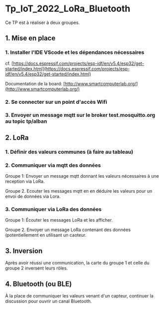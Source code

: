 # Tp_IoT_2022_LoRa_Bluetooth

Ce TP est à réaliser à deux groupes.

## 1. Mise en place

### 1. Installer l'IDE VScode et les dépendances nécessaires

cf. [https://docs.espressif.com/projects/esp-idf/en/v5.4/esp32/get-started/index.html](https://docs.espressif.com/projects/esp-idf/en/v5.4/esp32/get-started/index.html)

Documentation de la board: [http://www.smartcomputerlab.org/](http://www.smartcomputerlab.org/)

### 2. Se connecter sur un point d'accès Wifi

### 3. Envoyer un message mqtt sur le broker test.mosquitto.org au topic tp/alban

## 2. LoRa

### 1. Définir des valeurs communes (à faire au tableau)

### 2. Communiquer via mqtt des données

Groupe 1: Envoyer un message mqtt donnant les valeurs nécessaires à une reception via LoRa.

Groupe 2. Ecouter les messages mqtt en en déduire les valeurs pour un envoi de données via Lora.

### 3. Communiquer via LoRa des données

Groupe 1: Écouter les messages LoRa et les afficher.

Groupe 2. Envoyer un message LoRa contenant des données (potentiellement en utilisant un caoteur.

## 3. Inversion

Après avoir réussi une communication, la carte du groupe 1 et celle du groupe 2 inversent leurs rôles.

## 4. Bluetooth (ou BLE)

À la place de communiquer les valeurs venant d'un capteur, continuer la discussion pour ouvrir un canal Bluetooth.


